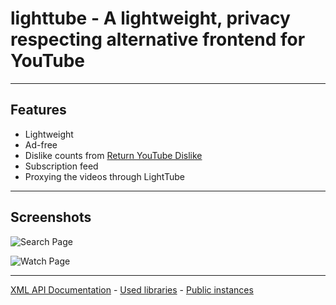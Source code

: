 # lighttube - A lightweight, privacy respecting alternative frontend for YouTube

---

## Features

- Lightweight
- Ad-free
- Dislike counts from [Return YouTube Dislike](https://www.returnyoutubedislike.com/)
- Subscription feed
- Proxying the videos through LightTube

---

## Screenshots

![Search Page](https://gitlab.com/kuylar/lighttube/-/raw/master/screenshots/search.png?inline=false)

![Watch Page](https://gitlab.com/kuylar/lighttube/-/raw/master/screenshots/watch.png?inline=false)

---

[XML API Documentation](https://gitlab.com/kuylar/lighttube/-/blob/master/API.md) - [Used libraries](https://gitlab.com/kuylar/lighttube/-/blob/master/OTHERLIBS.md)  - [Public instances](https://gitlab.com/kuylar/lighttube/-/blob/master/INSTANCES.md) 